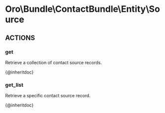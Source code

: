 # Oro\Bundle\ContactBundle\Entity\Source

## ACTIONS  

### get

Retrieve a collection of contact source records.

{@inheritdoc}

### get_list

Retrieve a specific contact source record.

{@inheritdoc}
